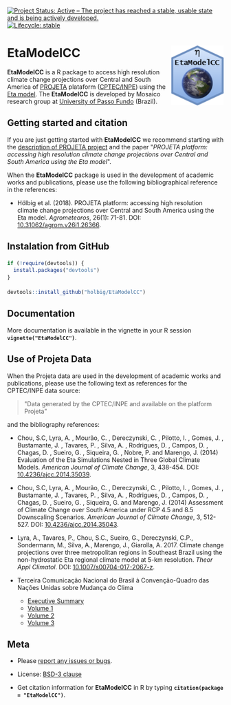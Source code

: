 [![Project Status: Active – The project has reached a stable, usable state and is being actively developed.](https://www.repostatus.org/badges/latest/active.svg)](https://www.repostatus.org/#active)
[![Lifecycle: stable](https://img.shields.io/badge/lifecycle-experimental-orange.svg)](https://www.tidyverse.org/lifecycle/#experimental)


# EtaModelCC <a href='https://github.com/holbig/EtaModelCC'><img src='man/figures/EtaModelCC.png' align="right" height="139" /></a>

**EtaModelCC** is a R package to access high resolution climate change projections over Central and South America of [PROJETA](https://projeta.cptec.inpe.br/) plataform ([CPTEC/INPE](http://www.cptec.inpe.br)) using the [Eta model](http://etamodel.cptec.inpe.br). The **EtaModelCC** is developed by Mosaico research group at [University of Passo Fundo](https://www.upf.br) (Brazil).

## Getting started and citation

If you are just getting started with **EtaModelCC** we recommend starting with
the [description of PROJETA project](https://projeta.cptec.inpe.br/#/about) 
and the paper "_PROJETA platform: accessing high resolution climate change projections 
over Central and South America using the Eta model_".

When the **EtaModelCC** package is used in the development of academic works and publications, please use the following bibliographical reference in the references:

- Hölbig et al. (2018). PROJETA platform: accessing high resolution climate change projections 
over Central and South America using the Eta model. 
_Agrometeoros_, 26(1): 71-81. DOI: [10.31062/agrom.v26i1.26366](http://dx.doi.org/10.31062/agrom.v26i1.26366).

## Instalation from GitHub
``` r
if (!require(devtools)) {
  install.packages("devtools")
}

devtools::install_github("holbig/EtaModelCC")

```

## Documentation

More documentation is available in the vignette in your R session **`vignette("EtaModelCC")`**.

## Use of Projeta Data
When the Projeta data are used in the development of academic works and publications, please use the following text as references for the CPTEC/INPE data source:

> "Data generated by the CPTEC/INPE and available on the platform Projeta" 

and the bibliography references:

- Chou, S.C, Lyra, A. , Mourão, C. , Dereczynski, C. , Pilotto, I. , Gomes, J. , Bustamante, J. , Tavares, P. , Silva, A. , Rodrigues, D. , Campos, D. , Chagas, D. , Sueiro, G. , Siqueira, G. , Nobre, P. and Marengo, J. (2014) Evaluation of the Eta Simulations Nested in Three Global Climate Models. _American Journal of Climate Change_, 3, 438-454. DOI: [10.4236/ajcc.2014.35039](http://www.scirp.org/journal/PaperInformation.aspx?PaperID=52887#.VakHg_lViko).

- Chou, S.C, Lyra, A. , Mourão, C. , Dereczynski, C. , Pilotto, I. , Gomes, J. , Bustamante, J. , Tavares, P. , Silva, A. , Rodrigues, D. , Campos, D. , Chagas, D. , Sueiro, G. , Siqueira, G. and Marengo, J. (2014) Assessment of Climate Change over South America under RCP 4.5 and 8.5 Downscaling Scenarios. _American Journal of Climate Change_, 3, 512-527. DOI: [10.4236/ajcc.2014.35043](http://www.scirp.org/journal/PaperInformation.aspx?PaperID=52877#.VakIh_lVikp).

- Lyra, A., Tavares, P., Chou, S.C., Sueiro, G., Dereczynski, C.P., Sondermann, M., Silva, A., Marengo, J., Giarolla, A. 2017. Climate change projections over three metropolitan regions in Southeast Brazil using the non-hydrostatic Eta regional climate model at 5-km resolution. _Theor Appl Climatol_. DOI: [10.1007/s00704-017-2067-z](https://link.springer.com/article/10.1007/s00704-017-2067-z).

- Terceira Comunicação Nacional do Brasil à Convenção-Quadro das Nações Unidas sobre Mudança do Clima
  - [Executive Summary](http://unfccc.int/resource/docs/natc/branc3es.pdf)
  - [Volume 1](http://unfccc.int/resource/docs/natc/branc3v1.pdf)
  - [Volume 2](http://unfccc.int/resource/docs/natc/branc3v2.pdf)
  - [Volume 3](http://unfccc.int/resource/docs/natc/branc3v3.pdf)


## Meta

  - Please [report any issues or
    bugs](https://github.com/holbig/EtaModelCC/issues).

  - License: [BSD-3 clause](https://github.com/holbig/EtaModelCC/blob/master/LICENSE)

  - Get citation information for **EtaModelCC** in R by typing
    **`citation(package = "EtaModelCC")`**.
